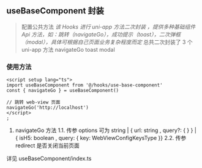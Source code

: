 ## useBaseComponent 封装

> 配置公共方法
> _该 Hooks 进行 uni-app 方法二次封装 ，提供多种基础组件 Api 方法，如：跳转（navigateGo），成功提示（toast），二次弹框（modal），具体可根据自己页面业务复杂程度而定_
> 总共二次封装了 3 个 uni-app 方法 navigateGo toast modal

### 使用方法

```vue
<script setup lang="ts">
import useBaseComponent from '@/hooks/use-base-component'
const { navigateGo } = useBaseComponent()

// 跳转 web-view 页面
navigateGo('http://localhost')
</script>
;
```

1. navigateGo 方法
   1.1. 传参 options 可为 string | { url: string , query?: { } }
   | { isH5: boolean , query: { key: WebViewConfigKeysType }}
   2.2. 传参 redirect 是否关闭当前页面

详见 useBaseComponent/index.ts

